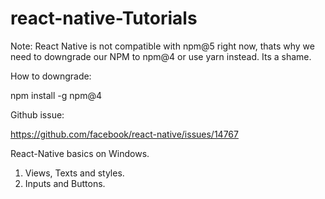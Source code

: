 # react-native-Tutorials

Note: React Native is not compatible with npm@5 right now, thats why we need to downgrade our NPM to npm@4 or use yarn instead. Its a shame.

How to downgrade:

   npm install -g npm@4
   
Github issue:

   https://github.com/facebook/react-native/issues/14767




React-Native basics on Windows.
1) Views, Texts and styles.
2) Inputs and Buttons.
